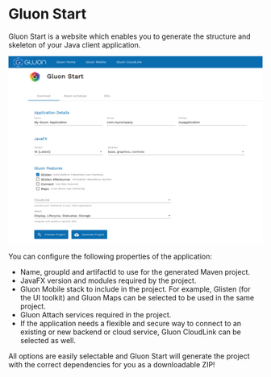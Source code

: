 # Gluon Start

Gluon Start is a website which enables you to generate the structure and skeleton of your Java client application.

![Screenshot](screenshot.png)

You can configure the following properties of the application:

* Name, groupId and artifactId to use for the generated Maven project.
* JavaFX version and modules required by the project.
* Gluon Mobile stack to include in the project. For example, Glisten (for the UI toolkit) and Gluon Maps can be selected
  to be used in the same project.
* Gluon Attach services required in the project.
* If the application needs a flexible and secure way to connect to an existing or new backend or cloud service, Gluon
  CloudLink can be selected as well.

All options are easily selectable and Gluon Start will generate the project with the correct dependencies for you as a
downloadable ZIP!  